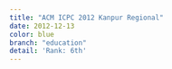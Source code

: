 ```yaml
---
title: "ACM ICPC 2012 Kanpur Regional"
date: 2012-12-13
color: blue
branch: "education"
detail: 'Rank: 6th'
---
```


